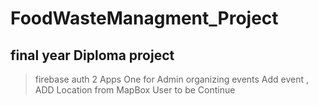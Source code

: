 # FoodWasteManagment_Project

## final year Diploma project

> firebase auth
> 2 Apps
> One for Admin organizing events 
> Add event , ADD Location from MapBox
> User to be Continue
